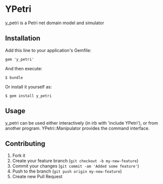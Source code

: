 # YPetri

y_petri is a Petri net domain model and simulator

## Installation

Add this line to your application's Gemfile:

    gem 'y_petri'

And then execute:

    $ bundle

Or install it yourself as:

    $ gem install y_petri

## Usage

y_petri can be used either interactively (in irb with
'include YPetri'), or from another program. YPetri::Manipulator
provides the command interface.

## Contributing

1. Fork it
2. Create your feature branch (`git checkout -b my-new-feature`)
3. Commit your changes (`git commit -am 'Added some feature'`)
4. Push to the branch (`git push origin my-new-feature`)
5. Create new Pull Request
